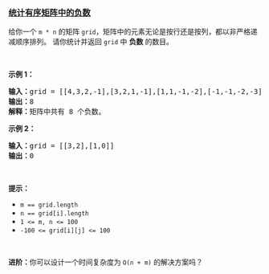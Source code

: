 ### [统计有序矩阵中的负数](https://leetcode-cn.com/problems/count-negative-numbers-in-a-sorted-matrix)

<p>给你一个&nbsp;<code>m&nbsp;* n</code>&nbsp;的矩阵&nbsp;<code>grid</code>，矩阵中的元素无论是按行还是按列，都以非严格递减顺序排列。&nbsp;请你统计并返回&nbsp;<code>grid</code>&nbsp;中 <strong>负数</strong> 的数目。</p>

<p>&nbsp;</p>

<p><strong>示例 1：</strong></p>

<pre>
<strong>输入：</strong>grid = [[4,3,2,-1],[3,2,1,-1],[1,1,-1,-2],[-1,-1,-2,-3]]
<strong>输出：</strong>8
<strong>解释：</strong>矩阵中共有 8 个负数。
</pre>

<p><strong>示例 2：</strong></p>

<pre>
<strong>输入：</strong>grid = [[3,2],[1,0]]
<strong>输出：</strong>0
</pre>

<p>&nbsp;</p>

<p><strong>提示：</strong></p>

<ul>
	<li><code>m == grid.length</code></li>
	<li><code>n == grid[i].length</code></li>
	<li><code>1 &lt;= m, n &lt;= 100</code></li>
	<li><code>-100 &lt;= grid[i][j] &lt;= 100</code></li>
</ul>

<p>&nbsp;</p>

<p><strong>进阶：</strong>你可以设计一个时间复杂度为 <code>O(n + m)</code> 的解决方案吗？</p>
